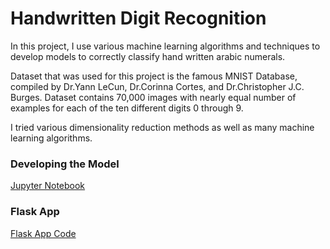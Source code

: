 # Handwritten Digit Recognition #

In this project, I use various machine learning algorithms and techniques to develop models to correctly classify hand written arabic numerals.

Dataset that was used for this project is the famous MNIST Database, compiled by Dr.Yann LeCun, Dr.Corinna Cortes, and Dr.Christopher J.C. Burges. Dataset contains 70,000 images with nearly equal number of examples for each of the ten different digits 0 through 9.

I tried various dimensionality reduction methods as well as many machine learning algorithms.

### Developing the Model ###

[Jupyter Notebook](https://github.com/saranaweera/Hand-Written-Digit-Recognition/blob/master/Model/HandWrittenDigitRecognizer.Modelling.ipynb)

### Flask App ### 
[Flask App Code](https://github.com/saranaweera/Hand-Written-Digit-Recognition/blob/master/FlaskApp/)
